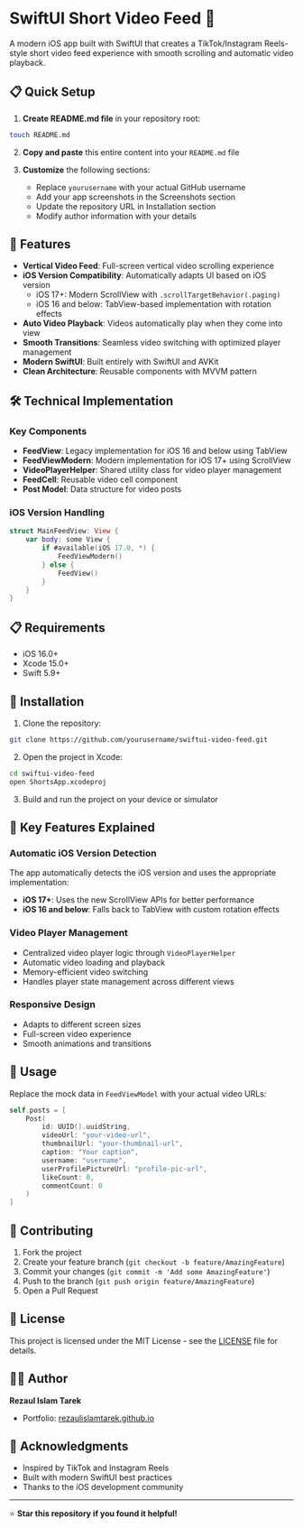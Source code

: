 # SwiftUI Short Video Feed 📱

A modern iOS app built with SwiftUI that creates a TikTok/Instagram Reels-style short video feed experience with smooth scrolling and automatic video playback.

## 📋 Quick Setup

1. **Create README.md file** in your repository root:
```bash
touch README.md
```

2. **Copy and paste** this entire content into your `README.md` file

3. **Customize** the following sections:
   - Replace `yourusername` with your actual GitHub username
   - Add your app screenshots in the Screenshots section
   - Update the repository URL in Installation section
   - Modify author information with your details

## 🚀 Features

- **Vertical Video Feed**: Full-screen vertical video scrolling experience
- **iOS Version Compatibility**: Automatically adapts UI based on iOS version
  - iOS 17+: Modern ScrollView with `.scrollTargetBehavior(.paging)`
  - iOS 16 and below: TabView-based implementation with rotation effects
- **Auto Video Playback**: Videos automatically play when they come into view
- **Smooth Transitions**: Seamless video switching with optimized player management
- **Modern SwiftUI**: Built entirely with SwiftUI and AVKit
- **Clean Architecture**: Reusable components with MVVM pattern


## 🛠 Technical Implementation

### Key Components
- **FeedView**: Legacy implementation for iOS 16 and below using TabView
- **FeedViewModern**: Modern implementation for iOS 17+ using ScrollView
- **VideoPlayerHelper**: Shared utility class for video player management
- **FeedCell**: Reusable video cell component
- **Post Model**: Data structure for video posts

### iOS Version Handling
```swift
struct MainFeedView: View {
    var body: some View {
        if #available(iOS 17.0, *) {
            FeedViewModern()
        } else {
            FeedView()
        }
    }
}
```

## 📋 Requirements

- iOS 16.0+
- Xcode 15.0+
- Swift 5.9+

## 🔧 Installation

1. Clone the repository:
```bash
git clone https://github.com/yourusername/swiftui-video-feed.git
```

2. Open the project in Xcode:
```bash
cd swiftui-video-feed
open ShortsApp.xcodeproj
```

3. Build and run the project on your device or simulator



## 🎯 Key Features Explained

### Automatic iOS Version Detection
The app automatically detects the iOS version and uses the appropriate implementation:
- **iOS 17+**: Uses the new ScrollView APIs for better performance
- **iOS 16 and below**: Falls back to TabView with custom rotation effects

### Video Player Management
- Centralized video player logic through `VideoPlayerHelper`
- Automatic video loading and playback
- Memory-efficient video switching
- Handles player state management across different views

### Responsive Design
- Adapts to different screen sizes
- Full-screen video experience
- Smooth animations and transitions

## 🔄 Usage

Replace the mock data in `FeedViewModel` with your actual video URLs:

```swift
self.posts = [
    Post(
        id: UUID().uuidString,
        videoUrl: "your-video-url",
        thumbnailUrl: "your-thumbnail-url",
        caption: "Your caption",
        username: "username",
        userProfilePictureUrl: "profile-pic-url",
        likeCount: 0,
        commentCount: 0
    )
]
```

## 🤝 Contributing

1. Fork the project
2. Create your feature branch (`git checkout -b feature/AmazingFeature`)
3. Commit your changes (`git commit -m 'Add some AmazingFeature'`)
4. Push to the branch (`git push origin feature/AmazingFeature`)
5. Open a Pull Request

## 📄 License

This project is licensed under the MIT License - see the [LICENSE](LICENSE) file for details.

## 👨‍💻 Author

**Rezaul Islam Tarek**
- Portfolio: [rezaulislamtarek.github.io](https://rezaulislamtarek.github.io/portfolio/)

## 🙏 Acknowledgments

- Inspired by TikTok and Instagram Reels
- Built with modern SwiftUI best practices
- Thanks to the iOS development community

---

⭐ **Star this repository if you found it helpful!**

